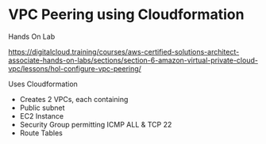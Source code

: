 # VPC Peering using Cloudformation

Hands On Lab

https://digitalcloud.training/courses/aws-certified-solutions-architect-associate-hands-on-labs/sections/section-6-amazon-virtual-private-cloud-vpc/lessons/hol-configure-vpc-peering/

Uses Cloudformation

- Creates 2 VPCs, each containing
- Public subnet
- EC2 Instance
- Security Group permitting ICMP ALL & TCP 22
- Route Tables
